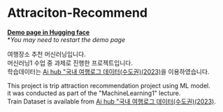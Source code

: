 # Attraciton-Recommend

**[Demo page in Hugging face](https://huggingface.co/spaces/SSeungP/TripRecommendation)**  
\**You may need to restart the demo page*
  
여행장소 추천 머신러닝입니다.  
머신러닝1 수업 중 과제로 진행한 프로젝트입니다.  
학습데이터는 [Ai hub "국내 여행로그 데이터(수도권)(2023)](https://www.aihub.or.kr/aihubdata/data/view.do?currMenu=115&topMenu=100&aihubDataSe=data&dataSetSn=71776)을 이용하였습니다.  
  
This project is trip attraction recommendation project using ML model.  
it was conducted as part of the "MachineLearning1" lecture.  
Train Dataset is available from [Ai hub "국내 여행로그 데이터(수도권)(2023)](https://www.aihub.or.kr/aihubdata/data/view.do?currMenu=115&topMenu=100&aihubDataSe=data&dataSetSn=71776).
